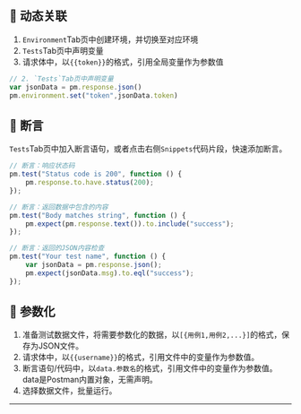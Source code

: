 ## 📌 动态关联

1. `Environment`Tab页中创建环境，并切换至对应环境
2. `Tests`Tab页中声明变量
3. 请求体中，以`{{token}}`的格式，引用全局变量作为参数值

```JavaScript
// 2. `Tests`Tab页中声明变量
var jsonData = pm.response.json()
pm.environment.set("token",jsonData.token)

```

## 📌 断言

`Tests`Tab页中加入断言语句，或者点击右侧`Snippets`代码片段，快速添加断言。

```JavaScript
// 断言：响应状态码
pm.test("Status code is 200", function () {
    pm.response.to.have.status(200);
});

// 断言：返回数据中包含的内容
pm.test("Body matches string", function () {
    pm.expect(pm.response.text()).to.include("success");
});

// 断言：返回的JSON内容检查
pm.test("Your test name", function () {
    var jsonData = pm.response.json();
    pm.expect(jsonData.msg).to.eql("success");
});

```

## 📌 参数化

1. 准备测试数据文件，将需要参数化的数据，以`[{用例1,用例2,...}]`的格式，保存为JSON文件。
2. 请求体中，以`{{username}}`的格式，引用文件中的变量作为参数值。
3. 断言语句/代码中，以`data.参数名`的格式，引用文件中的变量作为参数值。data是Postman内置对象，无需声明。
4. 选择数据文件，批量运行。


---